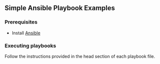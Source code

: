 ## Simple Ansible Playbook Examples

### Prerequisites
- Install [Ansible](https://docs.ansible.com/ansible/latest/installation_guide/intro_installation.html)

### Executing playbooks
Follow the instructions provided in the head section of each playbook file.
